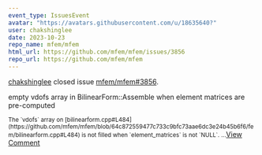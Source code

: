 ```yaml
---
event_type: IssuesEvent
avatar: "https://avatars.githubusercontent.com/u/18635640?"
user: chakshinglee
date: 2023-10-23
repo_name: mfem/mfem
html_url: https://github.com/mfem/mfem/issues/3856
repo_url: https://github.com/mfem/mfem
---
```


<a href='https://github.com/chakshinglee' target='_blank'>chakshinglee</a> closed issue <a href='https://github.com/mfem/mfem/issues/3856' target='_blank'>mfem/mfem#3856</a>.

<p>empty vdofs array in BilinearForm::Assemble when element matrices are pre-computed</p><small>The `vdofs` array on [bilinearform.cpp#L484](https://github.com/mfem/mfem/blob/64c872559477c733c9bfc73aae6dc3e24b45b6f6/fem/bilinearform.cpp#L484) is not filled when `element_matrices` is not `NULL`. ...</small><a href='https://github.com/mfem/mfem/issues/3856' target='_blank'>View Comment</a>